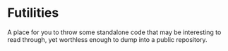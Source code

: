 
# Futilities

A place for you to throw some standalone code that may be interesting to read through, yet worthless enough to dump into a public repository.

